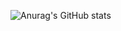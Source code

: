 ![Anurag's GitHub stats](https://github-readme-stats.vercel.app/api?username=adcdaramgi&show_icons=true&theme=radical)
